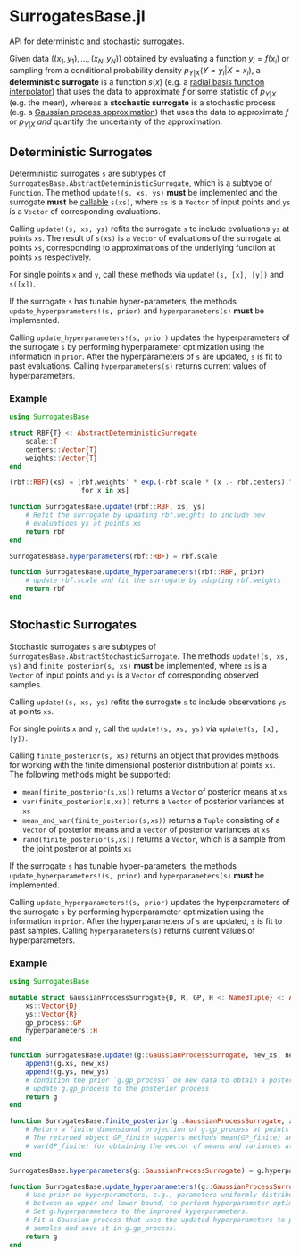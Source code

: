 # SurrogatesBase.jl

API for deterministic and stochastic surrogates.

Given data $((x_1, y_1), \ldots, (x_N, y_N))$ obtained by evaluating a function $y_i =
f(x_i)$ or sampling from a conditional probability density $p_{Y|X}(Y = y_i|X = x_i)$,
a **deterministic surrogate** is a function $s(x)$ (e.g. a [radial basis function
interpolator](https://en.wikipedia.org/wiki/Radial_basis_function_interpolation)) that
uses the data to approximate $f$ or some statistic of $p_{Y|X}$ (e.g. the mean),
whereas a **stochastic surrogate** is a stochastic process (e.g. a [Gaussian process
approximation](https://en.wikipedia.org/wiki/Gaussian_process_approximations)) that uses
the data to approximate $f$ or $p_{Y|X}$ *and* quantify the uncertainty of the
approximation.

## Deterministic Surrogates

Deterministic surrogates `s` are subtypes of `SurrogatesBase.AbstractDeterministicSurrogate`, 
which is a subtype of `Function`.
The method `update!(s, xs, ys)` **must** be implemented and the surrogate **must** be
[callable](https://docs.julialang.org/en/v1/manual/methods/#Function-like-objects)
`s(xs)`, where `xs` is a `Vector` of input points and `ys` is a `Vector` of corresponding evaluations.

Calling `update!(s, xs, ys)` refits the surrogate `s` to include evaluations `ys` at points `xs`.
The result of `s(xs)` is a `Vector` of evaluations of the surrogate at points `xs`, corresponding to approximations of the underlying function at points `xs` respectively.

For single points `x` and `y`, call these methods via `update!(s, [x], [y])`
and `s([x])`.

If the surrogate `s` has tunable hyper-parameters, the methods
`update_hyperparameters!(s, prior)` and `hyperparameters(s)` **must** be implemented.

Calling `update_hyperparameters!(s, prior)` updates the hyperparameters of the surrogate `s` by performing hyperparameter optimization using the information in `prior`. After the hyperparameters of `s` are updated, `s` is fit to past evaluations.
Calling `hyperparameters(s)` returns current values of hyperparameters.

### Example

```julia
using SurrogatesBase

struct RBF{T} <: AbstractDeterministicSurrogate
    scale::T
    centers::Vector{T}
    weights::Vector{T}
end

(rbf::RBF)(xs) = [rbf.weights' * exp.(-rbf.scale * (x .- rbf.centers).^2)
                  for x in xs]

function SurrogatesBase.update!(rbf::RBF, xs, ys)
    # Refit the surrogate by updating rbf.weights to include new 
    # evaluations ys at points xs
    return rbf
end

SurrogatesBase.hyperparameters(rbf::RBF) = rbf.scale

function SurrogatesBase.update_hyperparameters!(rbf::RBF, prior)
    # update rbf.scale and fit the surrogate by adapting rbf.weights
    return rbf
end
```

## Stochastic Surrogates

Stochastic surrogates `s` are subtypes of `SurrogatesBase.AbstractStochasticSurrogate`.
The methods `update!(s, xs, ys)` and `finite_posterior(s, xs)` **must** be implemented, where `xs` is a `Vector` of input points and `ys` is a `Vector` of corresponding observed samples.

Calling `update!(s, xs, ys)` refits the surrogate `s` to include observations `ys` at points `xs`.

For single points `x` and `y`, call the `update!(s, xs, ys)` via `update!(s, [x], [y])`.

Calling `finite_posterior(s, xs)` returns an object that provides methods for  working with the finite 
dimensional posterior distribution at points `xs`.
The following methods might be supported:

- `mean(finite_posterior(s,xs))` returns a `Vector` of posterior means at `xs`
- `var(finite_posterior(s,xs))` returns a `Vector` of posterior variances at `xs`
- `mean_and_var(finite_posterior(s,xs))` returns a `Tuple` consisting of a `Vector`
of posterior means and a `Vector` of posterior variances at `xs`
- `rand(finite_posterior(s,xs))` returns a `Vector`, which is a sample from the joint posterior at points `xs`

If the surrogate `s` has tunable hyper-parameters, the methods
`update_hyperparameters!(s, prior)` and `hyperparameters(s)` **must** be implemented.

Calling `update_hyperparameters!(s, prior)` updates the hyperparameters of the surrogate `s` by performing hyperparameter optimization using the information in `prior`. After the hyperparameters of `s` are updated, `s` is fit to past samples.
Calling `hyperparameters(s)` returns current values of hyperparameters.


### Example

```julia
using SurrogatesBase

mutable struct GaussianProcessSurrogate{D, R, GP, H <: NamedTuple} <: AbstractStochasticSurrogate
    xs::Vector{D}
    ys::Vector{R}
    gp_process::GP
    hyperparameters::H
end

function SurrogatesBase.update!(g::GaussianProcessSurrogate, new_xs, new_ys)
    append!(g.xs, new_xs)
    append!(g.ys, new_ys)
    # condition the prior `g.gp_process` on new data to obtain a posterior
    # update g.gp_process to the posterior process
    return g
end

function SurrogatesBase.finite_posterior(g::GaussianProcessSurrogate, xs)
    # Return a finite dimensional projection of g.gp_process at points xs.
    # The returned object GP_finite supports methods mean(GP_finite) and
    # var(GP_finite) for obtaining the vector of means and variances at points xs.
end

SurrogatesBase.hyperparameters(g::GaussianProcessSurrogate) = g.hyperparameters

function SurrogatesBase.update_hyperparameters!(g::GaussianProcessSurrogate, prior)
    # Use prior on hyperparameters, e.g., parameters uniformly distributed 
    # between an upper and lower bound, to perform hyperparameter optimization.
    # Set g.hyperparameters to the improved hyperparameters.
    # Fit a Gaussian process that uses the updated hyperparameters to past
    # samples and save it in g.gp_process.
    return g
end
```